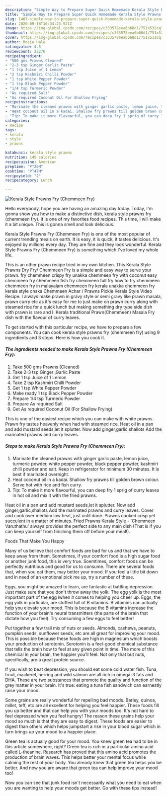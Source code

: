 ```yaml
---
description: "Simple Way to Prepare Super Quick Homemade Kerala Style Prawns Fry (Chemmeen Fry)"
title: "Simple Way to Prepare Super Quick Homemade Kerala Style Prawns Fry (Chemmeen Fry)"
slug: 1467-simple-way-to-prepare-super-quick-homemade-kerala-style-prawns-fry-chemmeen-fry
date: 2020-09-18T16:34:23.921Z
image: https://img-global.cpcdn.com/recipes/c333578eea6b68d1/751x532cq70/kerala-style-prawns-fry-chemmeen-fry-recipe-main-photo.jpg
thumbnail: https://img-global.cpcdn.com/recipes/c333578eea6b68d1/751x532cq70/kerala-style-prawns-fry-chemmeen-fry-recipe-main-photo.jpg
cover: https://img-global.cpcdn.com/recipes/c333578eea6b68d1/751x532cq70/kerala-style-prawns-fry-chemmeen-fry-recipe-main-photo.jpg
author: Rosie Hale
ratingvalue: 4.5
reviewcount: 22276
recipeingredient:
- "500 gms Prawns Cleaned"
- "2-3 tsp Ginger Garlic Paste"
- "1 tsp Juice of 1 Lemon"
- "2 tsp Kashmiri Chilli Powder"
- "1 tsp White Pepper Powder"
- "1 tsp Black Pepper Powder"
- "1/4 tsp Turmeric Powder"
- "As required Salt"
- "As required Coconut Oil For Shallow Frying"
recipeinstructions:
- "Marinate the cleaned prawns with ginger garlic paste, lemon juice, turmeric powder, white pepper powder, black pepper powder, kashmiri chilli powder and salt. Keep in refrigerator for minimum 30 minutes. It is best if marinated overnight."
- "Heat coconut oil in a kadai. Shallow fry prawns till golden brown colour. Serve hot with rice and fish curry."
- "Tip: To make it more flavourful, you can deep fry 1 sprig of curry leaves in hot oil and mix it with the fried prawns."
categories:
- Recipe
tags:
- kerala
- style
- prawns

katakunci: kerala style prawns 
nutrition: 145 calories
recipecuisine: American
preptime: "PT26M"
cooktime: "PT47M"
recipeyield: "2"
recipecategory: Lunch

---
```



![Kerala Style Prawns Fry (Chemmeen Fry)](https://img-global.cpcdn.com/recipes/c333578eea6b68d1/751x532cq70/kerala-style-prawns-fry-chemmeen-fry-recipe-main-photo.jpg)

Hello everybody, hope you are having an amazing day today. Today, I'm gonna show you how to make a distinctive dish, kerala style prawns fry (chemmeen fry). It is one of my favorites food recipes. This time, I will make it a bit unique. This is gonna smell and look delicious.

Kerala Style Prawns Fry (Chemmeen Fry) is one of the most popular of current trending meals on earth. It is easy, it is quick, it tastes delicious. It's enjoyed by millions every day. They are fine and they look wonderful. Kerala Style Prawns Fry (Chemmeen Fry) is something which I've loved my whole life.

This is an other prawn recipe tried in my own kitchen. This Kerala Style Prawns Dry Fry/ Chemmeen Fry is a simple and easy way to serve your prawn. fry chemmeen crispy fry unakka chemmeen fry with coconut easy chemmeen fry chemmeen fish fry chemmeen full fry how to fry chemmeen chemmeen fry in malayalam chemmeen fry kerala unakka chemmeen fry kerala style onaka Chemmeen Achar / Prawns Pickle Kerala Style Video Recipe. I always make prawn in gravy style or semi gravy like prawn masala, prawn curry etc as it&#39;s easy for me to just make on prawn curry along with steamed rice for a quick lunch but making something dry type side dish with prawn is rare and I. Kerala traditional Prawn(Chemmeen) Masala Fry dish with the flavour of curry leaves.


To get started with this particular recipe, we have to prepare a few components. You can cook kerala style prawns fry (chemmeen fry) using 9 ingredients and 3 steps. Here is how you cook it.

<!--inarticleads1-->

##### The ingredients needed to make Kerala Style Prawns Fry (Chemmeen Fry):

1. Take 500 gms Prawns (Cleaned)
1. Take 2-3 tsp Ginger ,Garlic Paste
1. Get 1 tsp Juice of 1 Lemon
1. Take 2 tsp Kashmiri Chilli Powder
1. Get 1 tsp White Pepper Powder
1. Make ready 1 tsp Black Pepper Powder
1. Prepare 1/4 tsp Turmeric Powder
1. Prepare As required Salt
1. Get As required Coconut Oil (For Shallow Frying)


This is one of the easiest recipe which you can make with white prawns. Prawn fry tastes heavenly when had with steamed rice. Heat oil in a pan and add mustard seeds,let it splutter. Now add ginger,garlic,shallots Add the marinated prawns and curry leaves. 

<!--inarticleads2-->

##### Steps to make Kerala Style Prawns Fry (Chemmeen Fry):

1. Marinate the cleaned prawns with ginger garlic paste, lemon juice, turmeric powder, white pepper powder, black pepper powder, kashmiri chilli powder and salt. Keep in refrigerator for minimum 30 minutes. It is best if marinated overnight.
1. Heat coconut oil in a kadai. Shallow fry prawns till golden brown colour. Serve hot with rice and fish curry.
1. Tip: To make it more flavourful, you can deep fry 1 sprig of curry leaves in hot oil and mix it with the fried prawns.


Heat oil in a pan and add mustard seeds,let it splutter. Now add ginger,garlic,shallots Add the marinated prawns and curry leaves. Cover and cook over medium low heat, just until done. Prawns cooked crisp yet succulent in a matter of minutes. Fried Prawns Kerala Style - &#39;Chemmeen Varuthathu&#39; always provides the perfect side to any main dish (That is if you can keep yourself from finishing them off before your meal!). 

Foods That Make You Happy


Many of us believe that comfort foods are bad for us and that we have to keep away from them. Sometimes, if your comfort food is a high sugar food or another junk food, this is very true. Soemtimes, comfort foods can be perfectly nutritious and good for us to consume. There are several foods that, when you eat them, may better your mood. If you feel a little bit down and in need of an emotional pick me up, try a number of these.

Eggs, you might be amazed to learn, are fantastic at battling depression. Just make sure that you don't throw away the yolk. The egg yolk is the most important part of the egg iwhen it comes to helping you cheer up. Eggs, the egg yolk in particular, are stuffed full of B vitamins. B vitamins can actually help you elevate your mood. This is because the B vitamins increase the function of your brain's neural transmitters (the parts of the brain that dictate how you feel). Try consuming a few eggs to feel better!

Put together a few trail mix of nuts or seeds. Almonds, cashews, peanuts, pumpkin seeds, sunflower seeds, etc are all great for improving your mood. This is possible because these foods are high in magnesium which boosts your production of serotonin. Serotonin is a feel-good chemical substance that tells the brain how to feel at any given point in time. The more of this chemical in your brain, the happier you'll feel. Not only that but nuts, specifically, are a great protein source.

If you wish to beat depression, you should eat some cold water fish. Tuna, trout, mackerel, herring and wild salmon are all rich in omega-3 fats and DHA. These are two substances that promote the quality and function of the grey matter in your brain. It's true: eating a tuna fish sandwich can earnestly raise your mood. 

Some grains are really wonderful for repelling bad moods. Barley, quinoa, millet, teff, etc are all excellent for helping you feel happier. These foods fill you up better and that can help you with your moods too. It's not hard to feel depressed when you feel hungry! The reason these grains help your mood so much is that they are easy to digest. These foods are easier to digest than others which helps jumpstart a rise in your blood sugar which in turn brings up your mood to a happier place.

Green tea is actually good for your mood. You knew green tea had to be in this article somewhere, right? Green tea is rich in a particular amino acid called L-theanine. Research has proved that this amino acid promotes the production of brain waves. This helps better your mental focus while calming the rest of your body. You already knew that green tea helps you be better. And now you are aware that green tea can help improve your mood too!

Now you can see that junk food isn't necessarily what you need to eat when you are wanting to help your moods get better. Go  with  these tips  instead!

